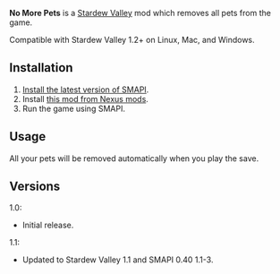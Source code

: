 **No More Pets** is a [Stardew Valley](http://stardewvalley.net/) mod which removes all pets from
the game.

Compatible with Stardew Valley 1.2+ on Linux, Mac, and Windows.

## Installation
1. [Install the latest version of SMAPI](https://github.com/Pathoschild/SMAPI/releases).
2. Install [this mod from Nexus mods](http://www.nexusmods.com/stardewvalley/mods/506).
3. Run the game using SMAPI.

## Usage
All your pets will be removed automatically when you play the save.

## Versions
1.0:
* Initial release.

1.1:
* Updated to Stardew Valley 1.1 and SMAPI 0.40 1.1-3.
